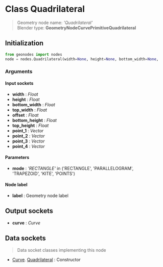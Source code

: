 
# Class Quadrilateral

> Geometry node name: _'Quadrilateral'_<br>Blender type:  **GeometryNodeCurvePrimitiveQuadrilateral**

## Initialization


```python
from geonodes import nodes
node = nodes.Quadrilateral(width=None, height=None, bottom_width=None, top_width=None, offset=None, bottom_height=None, top_height=None, point_1=None, point_2=None, point_3=None, point_4=None, mode='RECTANGLE', label=None)
```


### Arguments


#### Input sockets



- **width** : _Float_
- **height** : _Float_
- **bottom_width** : _Float_
- **top_width** : _Float_
- **offset** : _Float_
- **bottom_height** : _Float_
- **top_height** : _Float_
- **point_1** : _Vector_
- **point_2** : _Vector_
- **point_3** : _Vector_
- **point_4** : _Vector_



#### Parameters



- **mode** : _'RECTANGLE'_ in ('RECTANGLE', 'PARALLELOGRAM', 'TRAPEZOID', 'KITE', 'POINTS')



#### Node label



- **label** : Geometry node label



## Output sockets



- **curve** : _Curve_



## Data sockets

> Data socket classes implementing this node


- [Curve](aaa). [Quadrilateral](bbb) : Constructor


